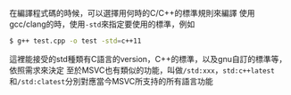 在編譯程式碼的時候，可以選擇用何時的C/C++的標準規則來編譯
使用gcc/clang的時，使用`-std`來指定要使用的標準，例如
``` bash
$ g++ test.cpp -o test -std=c++11
```
這裡能接受的std種類有C語言的version，C++的標準，以及gnu自訂的標準等，依照需求來決定
至於MSVC也有類似的功能，叫做`/std:xxx`，`std:c++latest`和`/std:clatest`分別對應當今MSVC所支持的所有語言功能



